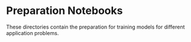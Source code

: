 # Preparation Notebooks

These directories contain the preparation for training models for different application problems.
